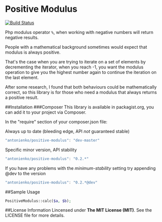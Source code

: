 Positive Modulus 
============
[![Build Status](https://api.shippable.com/projects/557eaba1edd7f2c05216a6b1/badge?branchName=master)](https://app.shippable.com/projects/557eaba1edd7f2c05216a6b1/builds/latest)

Php modulus operator `%`, when working with negative numbers will return negative results.

People with a mathematical background sometimes would expect that modulus is always positive.

That's the case when you are trying to iterate on a set of elements by decrementing the iterator, when you reach -1, 
you want the modulus operation to give you the highest number again to continue the iteration on the last element.

After some research, I found that both behaviours could be mathematically correct, so this library is for those who need 
a modulus that always returns a positive result.

##Installation
###Composer
This library is available in packagist.org, you can add it to your project via Composer.

In the "require" section of your composer.json file:

Always up to date (bleeding edge, API *not* guaranteed stable)
```javascript
"antonienko/positive-modulus": "dev-master"
```

Specific minor version, API stability
```javascript
"antonienko/positive-modulus": "0.2.*"
```

If you have any problems with the _minimum-stability_ setting try appending @dev to the version
```javascript
"antonienko/positive-modulus": "0.2.*@dev"
```

##Sample Usage
```php
PositiveModulus::calc($a, $b);
```

##License Information
Lincensed under __The MIT License (MIT)__. See the LICENSE file for more details.
